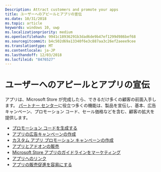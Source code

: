 ```yaml
---
Description: Attract customers and promote your apps
title: ユーザーへのアピールとアプリの宣伝
ms.date: 10/31/2018
ms.topic: article
keywords: windows 10, uwp
ms.localizationpriority: medium
ms.openlocfilehash: 9941c18936291b3dad6de9b47ef1299d986bef68
ms.sourcegitcommit: b4c502d69a13340f6e3c887aa3c26ef2aeee9cee
ms.translationtype: MT
ms.contentlocale: ja-JP
ms.lasthandoff: 12/03/2018
ms.locfileid: "8476527"
---
```

# <a name="attract-customers-and-promote-your-apps"></a>ユーザーへのアピールとアプリの宣伝

アプリは、Microsoft Store が完成したら、できるだけ多くの顧客の前面入手します。 [パートナー センター](https://partner.microsoft.com/dashboard)に役立つ多くの機能は、製品を宣伝し、基本、広告キャンペーン、プロモーション コード、セール価格などを含む、顧客の拡大を提供します。

-   [プロモーション コードを生成する](generate-promotional-codes.md)
-   [アプリの広告キャンペーンの作成](create-an-ad-campaign-for-your-app.md)
-   [カスタム アプリ プロモーション キャンペーンの作成](create-a-custom-app-promotion-campaign.md)
-   [アプリとアドオンの販売](put-apps-and-add-ons-on-sale.md)
-   [Microsoft Store アプリのガイドラインをマーケティング](app-marketing-guidelines.md)
-   [アプリへのリンク](link-to-your-app.md)
-   [アプリの販売促進を容易にする](make-your-app-easier-to-promote.md)

 

 
